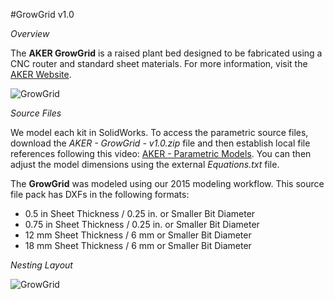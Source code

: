 #GrowGrid v1.0

*Overview*

The **AKER GrowGrid** is a raised plant bed designed to be fabricated using a CNC router and standard sheet materials. For more information, visit the [AKER Website](http://www.akerkits.com).

![GrowGrid](https://github.com/AKERKits/GrowGrid/blob/master/Images/AKER%20-%20GrowGrid%20-%20v1.0%20-%20Master%20Assembly%20Cropped-min.jpg)

*Source Files*

We model each kit in SolidWorks. To access the parametric source files, download the *AKER - GrowGrid - v1.0.zip* file and then establish local file references following this video: [AKER - Parametric Models](https://www.youtube.com/watch?v=Ewdrlv4nSA0). You can then adjust the model dimensions using the external *Equations.txt* file.

The **GrowGrid** was modeled using our 2015 modeling workflow. This source file pack has DXFs in the following formats:

 * 0.5 in Sheet Thickness / 0.25 in. or Smaller Bit Diameter
 * 0.75 in Sheet Thickness / 0.25 in. or Smaller Bit Diameter
 * 12 mm Sheet Thickness / 6 mm or Smaller Bit Diameter
 * 18 mm Sheet Thickness / 6 mm or Smaller Bit Diameter

*Nesting Layout*

![GrowGrid](https://github.com/AKERKits/GrowGrid/blob/master/Images/AKER%20-%20GrowGrid%20-%20v1.0%20-%20Nesting%20Assembly%20Cropped-min.jpg)
